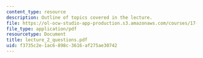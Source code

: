 ```yaml
---
content_type: resource
description: Outline of topics covered in the lecture.
file: https://ol-ocw-studio-app-production.s3.amazonaws.com/courses/17-196-globalization-fall-2005/f3735c2e1ac6898c3616af275ae30742_lecture_2_questions.pdf
file_type: application/pdf
resourcetype: Document
title: lecture_2_questions.pdf
uid: f3735c2e-1ac6-898c-3616-af275ae30742
---
```

